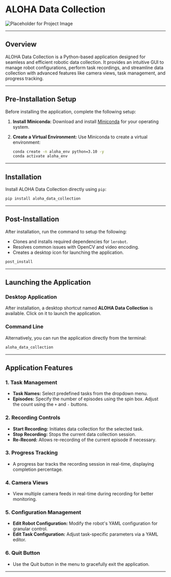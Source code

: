 
# **ALOHA Data Collection**

![Placeholder for Project Image](#)

---

## **Overview**

ALOHA Data Collection is a Python-based application designed for seamless and efficient robotic data collection. It provides an intuitive GUI to manage robot configurations, perform task recordings, and streamline data collection with advanced features like camera views, task management, and progress tracking.

---

## **Pre-Installation Setup**

Before installing the application, complete the following setup:

1. **Install Miniconda:**
   Download and install [Miniconda](https://docs.conda.io/en/latest/miniconda.html) for your operating system.

2. **Create a Virtual Environment:**
   Use Miniconda to create a virtual environment:
   ```bash
   conda create -n aloha_env python=3.10 -y
   conda activate aloha_env
   ```

---

## **Installation**

Install ALOHA Data Collection directly using `pip`:

```bash
pip install aloha_data_collection
```

---

## **Post-Installation**

After installation, run the command to setup the following:
- Clones and installs required dependencies for `lerobot`.
- Resolves common issues with OpenCV and video encoding.
- Creates a desktop icon for launching the application.

```bash
post_install
```

---

## **Launching the Application**

### **Desktop Application**

After installation, a desktop shortcut named **ALOHA Data Collection** is available. Click on it to launch the application.

### **Command Line**

Alternatively, you can run the application directly from the terminal:

```bash
aloha_data_collection
```

---

## **Application Features**

### **1. Task Management**
- **Task Names:** Select predefined tasks from the dropdown menu.
- **Episodes:** Specify the number of episodes using the spin box. Adjust the count using the `+` and `-` buttons.

### **2. Recording Controls**
- **Start Recording:** Initiates data collection for the selected task.
- **Stop Recording:** Stops the current data collection session.
- **Re-Record:** Allows re-recording of the current episode if necessary.

### **3. Progress Tracking**
- A progress bar tracks the recording session in real-time, displaying completion percentage.

### **4. Camera Views**
- View multiple camera feeds in real-time during recording for better monitoring.

### **5. Configuration Management**
- **Edit Robot Configuration:** Modify the robot's YAML configuration for granular control.
- **Edit Task Configuration:** Adjust task-specific parameters via a YAML editor.

### **6. Quit Button**
- Use the Quit button in the menu to gracefully exit the application.

---

